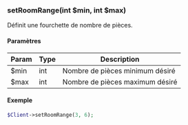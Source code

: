 ### setRoomRange(int $min, int $max)

Définit une fourchette de nombre de pièces.

#### Paramètres

| Param | Type | Description |
| --- | --- | --- |
| $min | int | Nombre de pièces minimum désiré |
| $max | int | Nombre de pièces maximum désiré |

#### Exemple 

```php
$Client->setRoomRange(3, 6);
```
